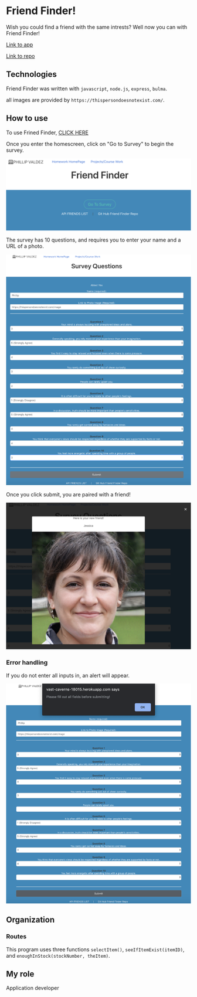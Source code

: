 # Friend Finder!

Wish you could find a friend with the same intrests? Well now you can with Friend Finder! 


[Link to app](https://vast-caverns-18015.herokuapp.com/)

[Link to repo](https://github.com/phillip0150/node_express_friend_finder)

## Technologies

Friend Finder was written with `javascript`, `node.js`, `express`, `bulma`.

all images are provided by `https://thispersondoesnotexist.com/`.


## How to use


To use Frined Finder, [CLICK HERE](https://vast-caverns-18015.herokuapp.com/)


Once you enter the homescreen, click on "Go to Survey" to begin the survey.


![screenShot](https://github.com/phillip0150/node_express_friend_finder/blob/master/images/1.png?raw=true)


The survey has 10 questions, and requires you to enter your name and a URL of a photo.


![screenShot](https://github.com/phillip0150/node_express_friend_finder/blob/master/images/2.png?raw=true)


Once you click submit, you are paired with a friend!

![screenShot](https://github.com/phillip0150/node_express_friend_finder/blob/master/images/3.png?raw=true)




### Error handling

If you do not enter all inputs in, an alert will appear.

![screenShot](https://github.com/phillip0150/node_express_friend_finder/blob/master/images/4.png?raw=true)


## Organization

### Routes

This program uses three functions `selectItem()`, `seeIfItemExist(itemID)`, and `enoughInStock(stockNumber, theItem)`.




## My role
Application developer
 
